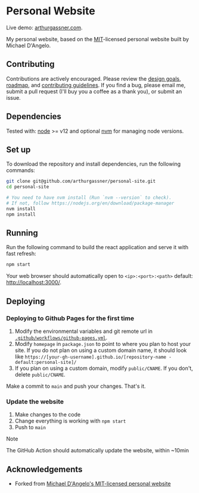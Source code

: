 # Personal Website

Live demo: [arthurgassner.com](https://arthurgassner.com).

My personal website, based on the [MIT](https://github.com/mldangelo/personal-site/blob/main/LICENSE)-licensed personal website built by Michael D'Angelo.

## Contributing

Contributions are actively encouraged. Please review the [design goals](./docs/design-goals.md), [roadmap](./docs/roadmap.md), and [contributing guidelines](./docs/contributing.md). If you find a bug, please email me, submit a pull request (I'll buy you a coffee as a thank you), or submit an issue.

## Dependencies

Tested with: [node](https://nodejs.org/) >= v12 and optional [nvm](https://github.com/nvm-sh/nvm#installing-and-updating) for managing node versions.

## Set up

To download the repository and install dependencies, run the following commands:

```bash
git clone git@github.com/arthurgassner/personal-site.git
cd personal-site

# You need to have nvm install (Run `nvm --version` to check). 
# If not, follow https://nodejs.org/en/download/package-manager
nvm install 
npm install
```

## Running

Run the following command to build the react application and serve it with fast refresh:

```bash
npm start
```

Your web browser should automatically open to `<ip>:<port>:<path>` default: [http://localhost:3000/](http://localhost:3000/).

## Deploying

### Deploying to Github Pages for the first time

1. Modify the environmental variables and git remote url in [`.github/workflows/github-pages.yml`](.github/workflows/github-pages.yml).
2. Modify `homepage` in `package.json` to point to where you plan to host your site. If you do not plan on using a custom domain name, it should look like `https://[your-gh-username].github.io/[repository-name - default:personal-site]/`
3. If you plan on using a custom domain, modify `public/CNAME`. If you don't, delete `public/CNAME`.

Make a commit to `main` and push your changes. That's it.

### Update the website

1. Make changes to the code
2. Change everything is working with `npm start`
3. Push to `main`
> [!NOTE]
> The GitHub Action should automatically update the website, within ~10min

## Acknowledgements

* Forked from [Michael D'Angelo's MIT-licensed personal website](https://github.com/mldangelo/personal-site)
